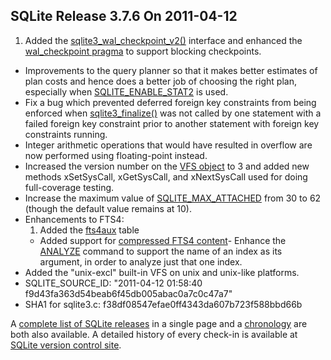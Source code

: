 ## SQLite Release 3\.7\.6 On 2011\-04\-12

1. Added the [sqlite3\_wal\_checkpoint\_v2()](../c3ref/wal_checkpoint_v2.html) interface and enhanced the
 [wal\_checkpoint pragma](../pragma.html#pragma_wal_checkpoint) to support blocking checkpoints.
- Improvements to the query planner so that it makes better estimates of
 plan costs and hence does a better job of choosing the right plan,
 especially when [SQLITE\_ENABLE\_STAT2](../compile.html#enable_stat2) is used.
- Fix a bug which prevented deferred foreign key constraints from being
 enforced when [sqlite3\_finalize()](../c3ref/finalize.html) was not
 called by one statement with a failed foreign key constraint prior to
 another statement with foreign key constraints running.
- Integer arithmetic operations that would have resulted in overflow
 are now performed using floating\-point instead.
- Increased the version number on the [VFS object](../c3ref/vfs.html) to
 3 and added new methods xSetSysCall, xGetSysCall, and xNextSysCall
 used for doing full\-coverage testing.
- Increase the maximum value of [SQLITE\_MAX\_ATTACHED](../limits.html#max_attached) from 30 to 62
 (though the default value remains at 10\).
- Enhancements to FTS4:
	1. Added the [fts4aux](../fts3.html#fts4aux) table
	 - Added support for [compressed FTS4 content](../fts3.html#*fts4compression)- Enhance the [ANALYZE](../lang_analyze.html) command to support the name of an index
 as its argument, in order to analyze just that one index.
- Added the "unix\-excl" built\-in VFS on unix and unix\-like platforms.
- SQLITE\_SOURCE\_ID:
 "2011\-04\-12 01:58:40 f9d43fa363d54beab6f45db005abac0a7c0c47a7"
- SHA1 for sqlite3\.c: f38df08547efae0ff4343da607b723f588bbd66b



A [complete list of SQLite releases](../changes.html)
 in a single page and a [chronology](../chronology.html) are both also available.
 A detailed history of every
 check\-in is available at
 [SQLite version control site](https://www.sqlite.org/src/timeline).


